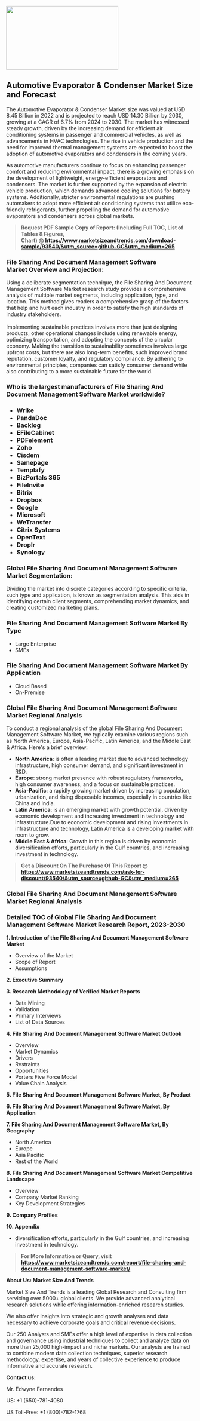 <p><img class="alignnone size-medium wp-image-20088" src="https://ffe5etoiles.com/wp-content/uploads/2024/12/MST1-300x171.png" alt="" width="300" height="171" /></p><h2>Automotive Evaporator & Condenser Market Size and Forecast</h2><p>The Automotive Evaporator & Condenser Market size was valued at USD 8.45 Billion in 2022 and is projected to reach USD 14.30 Billion by 2030, growing at a CAGR of 6.7% from 2024 to 2030. The market has witnessed steady growth, driven by the increasing demand for efficient air conditioning systems in passenger and commercial vehicles, as well as advancements in HVAC technologies. The rise in vehicle production and the need for improved thermal management systems are expected to boost the adoption of automotive evaporators and condensers in the coming years.</p><p>As automotive manufacturers continue to focus on enhancing passenger comfort and reducing environmental impact, there is a growing emphasis on the development of lightweight, energy-efficient evaporators and condensers. The market is further supported by the expansion of electric vehicle production, which demands advanced cooling solutions for battery systems. Additionally, stricter environmental regulations are pushing automakers to adopt more efficient air conditioning systems that utilize eco-friendly refrigerants, further propelling the demand for automotive evaporators and condensers across global markets.</p></p><blockquote id="" class=""><strong>Request PDF Sample Copy of Report: (Including Full TOC, List of Tables &amp; Figures, Chart)&nbsp;@&nbsp;<strong><a href="https://www.marketsizeandtrends.com/download-sample/93540/&utm_source=github-GC&utm_medium=265" target="_blank">https://www.marketsizeandtrends.com/download-sample/93540/&utm_source=github-GC&utm_medium=265</a></strong></strong></blockquote><h3 id="" class="">File Sharing And Document Management Software Market&nbsp;Overview and Projection:</h3><p id="" class="">Using a deliberate segmentation technique, the File Sharing And Document Management Software Market research study provides a comprehensive analysis of multiple market segments, including application, type, and location. This method gives readers a comprehensive grasp of the factors that help and hurt each industry in order to satisfy the high standards of industry stakeholders. <br /> <br />Implementing sustainable practices involves more than just designing products; other operational changes include using renewable energy, optimizing transportation, and adopting the concepts of the circular economy. Making the transition to sustainability sometimes involves large upfront costs, but there are also long-term benefits, such improved brand reputation, customer loyalty, and regulatory compliance. By adhering to environmental principles, companies can satisfy consumer demand while also contributing to a more sustainable future for the world.</p><h3 id="" class="">Who is the largest manufacturers of&nbsp;File Sharing And Document Management Software Market worldwide?</h3><h3 class=""><p><ul><li>Wrike </li><li> PandaDoc </li><li> Backlog </li><li> EFileCabinet </li><li> PDFelement </li><li> Zoho </li><li> Cisdem </li><li> Samepage </li><li> Templafy </li><li> BizPortals 365 </li><li> FileInvite </li><li> Bitrix </li><li> Dropbox </li><li> Google </li><li> Microsoft </li><li> WeTransfer </li><li> Citrix Systems </li><li> OpenText </li><li> Droplr </li><li> Synology</li></ul></p></h3><h3 id="" class="">Global&nbsp;File Sharing And Document Management Software Market Segmentation:</h3><p id="" class="">Dividing the market into discrete categories according to specific criteria, such type and application, is known as segmentation analysis. This aids in identifying certain client segments, comprehending market dynamics, and creating customized marketing plans.</p><h3 id="" class="">File Sharing And Document Management Software Market&nbsp;By Type</h3><p><p><ul><li>Large Enterprise </li><li> SMEs</p></li></ul></p></p><h3 id="" class="">File Sharing And Document Management Software Market&nbsp;By Application</h3><p class=""><p><ul><li>Cloud Based </li><li> On-Premise</li></ul></p></p><h3 id="" class="">Global File Sharing And Document Management Software Market Regional Analysis</h3><p id="" class="">To conduct a regional analysis of the global File Sharing And Document Management Software Market, we typically examine various regions such as North America, Europe, Asia-Pacific, Latin America, and the Middle East &amp; Africa. Here's a brief overview:</p><ul><li><strong>North America</strong>: is often a leading market due to advanced technology infrastructure, high consumer demand, and significant investment in R&amp;D.</li><li><strong>Europe</strong>: strong market presence with robust regulatory frameworks, high consumer awareness, and a focus on sustainable practices.</li><li><strong>Asia-Pacific</strong>: a rapidly growing market driven by increasing population, urbanization, and rising disposable incomes, especially in countries like China and India.</li><li><strong>Latin America</strong>: is an emerging market with growth potential, driven by economic development and increasing investment in technology and infrastructure.Due to economic development and rising investments in infrastructure and technology, Latin America is a developing market with room to grow.</li><li><strong>Middle East &amp; Africa</strong>: Growth in this region is driven by economic diversification efforts, particularly in the Gulf countries, and increasing investment in technology.</li></ul><blockquote id="" class=""><strong>Get a Discount On The Purchase Of This Report @ <strong><a href="https://www.marketsizeandtrends.com/ask-for-discount/93540/&utm_source=github-GC&utm_medium=265" target="_blank">https://www.marketsizeandtrends.com/ask-for-discount/93540/&utm_source=github-GC&utm_medium=265</a></strong></strong></blockquote><h3 id="" class="">Global File Sharing And Document Management Software Market Regional Analysis</h3><h3 id="" class="">Detailed TOC of Global File Sharing And Document Management Software Market Research Report, 2023-2030</h3><p id="" class=""><strong>1. Introduction of the File Sharing And Document Management Software Market</strong></p><ul><li>Overview of the Market</li><li>Scope of Report</li><li>Assumptions</li></ul><p id="" class=""><strong>2. Executive Summary</strong></p><p id="" class=""><strong>3. Research Methodology of Verified Market Reports</strong></p><ul><li>Data Mining</li><li>Validation</li><li>Primary Interviews</li><li>List of Data Sources</li></ul><p id="" class=""><strong>4. File Sharing And Document Management Software Market Outlook</strong></p><ul><li>Overview</li><li>Market Dynamics</li><li>Drivers</li><li>Restraints</li><li>Opportunities</li><li>Porters Five Force Model</li><li>Value Chain Analysis</li></ul><p id="" class=""><strong>5. File Sharing And Document Management Software Market, By Product</strong></p><p id="" class=""><strong>6. File Sharing And Document Management Software Market, By Application</strong></p><p id="" class=""><strong>7. File Sharing And Document Management Software Market, By Geography</strong></p><ul><li>North America</li><li>Europe</li><li>Asia Pacific</li><li>Rest of the World</li></ul><p id="" class=""><strong>8. File Sharing And Document Management Software Market Competitive Landscape</strong></p><ul><li>Overview</li><li>Company Market Ranking</li><li>Key Development Strategies</li></ul><p id="" class=""><strong>9. Company Profiles</strong></p><p id="" class=""><strong>10. Appendix</strong></p><ul><li>diversification efforts, particularly in the Gulf countries, and increasing investment in technology.</li></ul><blockquote id="" class=""><strong>For More Information or Query, visit <strong><strong><a href="https://www.marketsizeandtrends.com/report/file-sharing-and-document-management-software-market/" target="_blank">https://www.marketsizeandtrends.com/report/file-sharing-and-document-management-software-market/</a></strong></strong></strong></blockquote><p id="" class=""><strong>About Us: Market Size And Trends</strong></p><p id="" class="">Market Size And Trends is a leading Global Research and Consulting firm servicing over 5000+ global clients. We provide advanced analytical research solutions while offering information-enriched research studies.</p><p id="" class="">We also offer insights into strategic and growth analyses and data necessary to achieve corporate goals and critical revenue decisions.</p><p id="" class="">Our 250 Analysts and SMEs offer a high level of expertise in data collection and governance using industrial techniques to collect and analyze data on more than 25,000 high-impact and niche markets. Our analysts are trained to combine modern data collection techniques, superior research methodology, expertise, and years of collective experience to produce informative and accurate research.</p><p id="" class=""><strong>Contact us:</strong></p><p id="" class="">Mr. Edwyne Fernandes</p><p id="" class="">US: +1 (650)-781-4080</p><p id="" class="">US Toll-Free: +1 (800)-782-1768</p>
